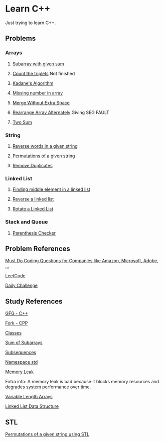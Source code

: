 # Learn C++

Just trying to learn C++.

## Problems

### Arrays

1. [Subarray with given sum](https://practice.geeksforgeeks.org/problems/subarray-with-given-sum-1587115621/1)

2. [Count the triplets](https://practice.geeksforgeeks.org/problems/count-the-triplets4615/1) Not finished

3. [Kadane's Algorithm](https://practice.geeksforgeeks.org/problems/kadanes-algorithm/0)

4. [Missing number in array](https://practice.geeksforgeeks.org/problems/missing-number-in-array1416/1)

5. [Merge Without Extra Space](https://practice.geeksforgeeks.org/problems/merge-two-sorted-arrays-1587115620/1)

6. [Rearrange Array Alternately](https://practice.geeksforgeeks.org/problems/-rearrange-array-alternately-1587115620/1) Giving SEG FAULT

7. [Two Sum](https://leetcode.com/problems/two-sum/)

### String

1. [Reverse words in a given string](https://practice.geeksforgeeks.org/problems/reverse-words-in-a-given-string5459/1)

2. [Permutations of a given string](https://practice.geeksforgeeks.org/problems/permutations-of-a-given-string2041/1)

3. [Remove Duplicates](https://practice.geeksforgeeks.org/problems/remove-duplicates3034/1#)

### Linked List

1. [Finding middle element in a linked list](https://practice.geeksforgeeks.org/problems/finding-middle-element-in-a-linked-list/1)

2. [Reverse a linked list](https://practice.geeksforgeeks.org/problems/reverse-a-linked-list/1)

3. [Rotate a Linked List](https://practice.geeksforgeeks.org/problems/rotate-a-linked-list/1#)

### Stack and Queue

1. [Parenthesis Checker](https://practice.geeksforgeeks.org/problems/parenthesis-checker2744/1)

## Problem References

[Must Do Coding Questions for Companies like Amazon, Microsoft, Adobe, …](https://www.geeksforgeeks.org/must-do-coding-questions-for-companies-like-amazon-microsoft-adobe/)

[LeetCode](https://leetcode.com/problemset/all/)

[Daily Challenge](Daily_Challenge/)

## Study References

[GFG - C++](https://www.geeksforgeeks.org/c-plus-plus/)

[Fork - CPP](https://practice.geeksforgeeks.org/courses/fork-cpp)

[Classes](https://www.geeksforgeeks.org/c-classes-and-objects/)

[Sum of Subarrays](https://www.geeksforgeeks.org/sum-of-all-subarrays/)

[Subsequences](https://www.geeksforgeeks.org/subarraysubstring-vs-subsequence-and-programs-to-generate-them/)

[Namespace std](https://www.youtube.com/watch?v=4NYC-VU-svE&t=610s)

[Memory Leak](https://www.cdn.geeksforgeeks.org/what-is-memory-leak-how-can-we-avoid/)

Extra info: A memory leak is bad because it blocks memory resources and degrades system performance over time.

[Variable Length Arrays](https://www.cdn.geeksforgeeks.org/variable-length-arrays-in-c-and-c/)

[Linked List Data Structure](https://www.geeksforgeeks.org/data-structures/linked-list/#singlyLinkedList)

## STL

[Permutations of a given string using STL](https://www.geeksforgeeks.org/permutations-of-a-given-string-using-stl/)
